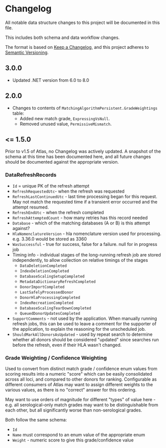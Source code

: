 ﻿# Changelog

All notable data structure changes to this project will be documented in this file.

This includes both schema and data workflow changes.

The format is based on [Keep a Changelog](https://keepachangelog.com/en/1.0.0/),
and this project adheres to [Semantic Versioning](https://semver.org/spec/v2.0.0.html).

## 3.0.0
* Updated .NET version from 6.0 to 8.0

## 2.0.0
* Changes to contents of `MatchingAlgorithmPersistent.GradeWeightings` table:
  * Added new match grade, `ExpressingVsNull`.
  * Removed unused value, `PermissiveMismatch`.

## <= 1.5.0

Prior to v1.5 of Atlas, no Changelog was actively updated. A snapshot of the schema at this time has been documented here, and all future changes should be documented against the appropriate version.

### DataRefreshRecords

* `Id` = unique PK of the refresh attempt
* `RefreshRequestedUtc`- when the refresh was requested
* `RefreshLastContinuedUtc` - last time processing began for this request. May not match the requested time if a transient error occurred and the attempt resumed.
* `RefreshEndUtc` - when the refresh completed
* `RefreshAttemptedCount` - how many retries has this record needed
* `Database` - which of the matching databases (A or B) is this attempt against? 
* `HlaNomenclatureVersion` - hla nomenclature version used for processing. e.g. 3.36.0 would be stored as 3360
* `WasSuccessful` - true for success, false for a failure. null for in progress job
* Timing info - individual stages of the long-running refresh job are stored independently, to allow collection on relative timings of the stages 
  * `DataDeletionCompleted`
  * `IndexDeletionCompleted`
  * `DatabaseScalingSetupCompleted`
  * `MetadataDictionaryRefreshCompleted`
  * `DonorImportCompleted`
  * `LastSafelyProcessedDonor`
  * `DonorHlaProcessingCompleted`
  * `IndexRecreationCompleted`
  * `DatabaseScalingTearDownCompleted`
  * `QueuedDonorUpdatesCompleted`
* `SupportComments` - not used by the application. When manually running refresh jobs, this can be used to leave a comment for the supporter of the application, to explain the reasoning for the unscheduled job. 
* `ShouldMarkAllDonorsAsUpdated` - used by repeat search to determine whether all donors should be considered "updated" since searches run before the refresh, even if their HLA wasn't changed.


### Grade Weighting / Confidence Weighting

Used to convert from distinct match grade / confidence enum values from scoring results into a numeric "score" which can be easily consolidated across all loci, and compared to other donors for ranking. 
Configurable as different consumers of Atlas may want to assign different weights to the various values, as there is no "correct" answer for this ordering.

May want to use orders of magnitude for different "types" of value here - e.g. all serological-only match grades may want to be distinguishable from each other, but all significantly worse than non-serological grades. 

Both follow the same schema:

* `Id`
* `Name` must correspond to an enum value of the appropriate enum 
* `Weight` - numeric score to give this grade/confidence value